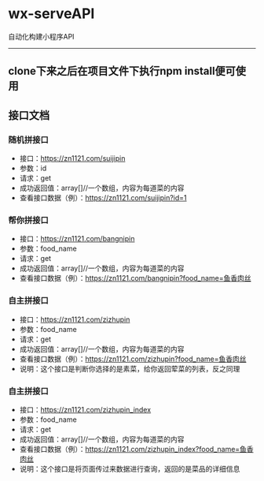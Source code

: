# wx-serveAPI
自动化构建小程序API

---
## clone下来之后在项目文件下执行npm install便可使用

## 接口文档
### 随机拼接口
- 接口：https://zn1121.com/suijipin
- 参数：id
- 请求：get
- 成功返回值：array[]//一个数组，内容为每道菜的内容
- 查看接口数据（例）：https://zn1121.com/suijipin?id=1

### 帮你拼接口
- 接口：https://zn1121.com/bangnipin
- 参数：food_name
- 请求：get
- 成功返回值：array[]//一个数组，内容为每道菜的内容
- 查看接口数据（例）：https://zn1121.com/bangnipin?food_name=鱼香肉丝

### 自主拼接口
- 接口：https://zn1121.com/zizhupin
- 参数：food_name
- 请求：get
- 成功返回值：array[]//一个数组，内容为每道菜的内容
- 查看接口数据（例）：https://zn1121.com/zizhupin?food_name=鱼香肉丝
- 说明：这个接口是判断你选择的是素菜，给你返回荤菜的列表，反之同理

### 自主拼接口
- 接口：https://zn1121.com/zizhupin_index
- 参数：food_name
- 请求：get
- 成功返回值：array[]//一个数组，内容为每道菜的内容
- 查看接口数据（例）：https://zn1121.com/zizhupin_index?food_name=鱼香肉丝
- 说明：这个接口是将页面传过来数据进行查询，返回的是菜品的详细信息
